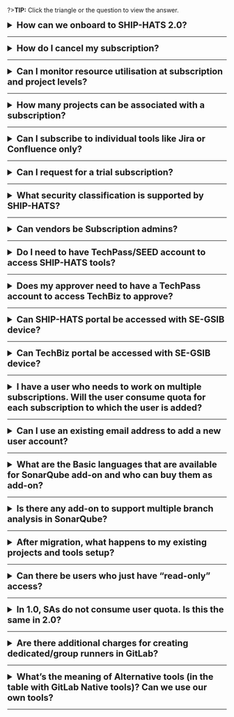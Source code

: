 ?>**TIP:** Click the triangle or the question to view the answer.

<details>
 <summary style="font-size:20px"><b> How can we onboard to SHIP-HATS 2.0? </b></summary><br>  

You can [subscribe to SHIP-HATS via the TechBiz portal](onboard-to-ship-hats) after GA in January 2023.

 </details>

---

<details>
 <summary style="font-size:20px"><b> How do I cancel my subscription? </b></summary><br>  

Subscription Administrator can [raise a service request](https://docs.developer.tech.gov.sg/docs/ship-hats-support/raise-service-request) to cancel subscription with one month notice as per the service sheet. 
</details>

---

<details>
 <summary style="font-size:20px"><b> Can I monitor resource utilisation at subscription and project levels? </b></summary><br>  

Yes, as a Subscription Administrator or a Project Administrator, you can monitor resource utilisation from your SHIP-HATS account.


- Subscription Administrators can monitor Plan Details, Named Users, Projects at the subscription level.  
- Project Administrators can monitor Named Users at the associated project level.
- For GitLab, you can view [GitLab dashboards](dashboards). 
</details>

---

<details>
 <summary style="font-size:20px"><b>How many projects can be associated with a subscription?  </b></summary><br>  

Refer to the [Subscription plan](#subscription-plans) details. 

 </details>

---

<details>
 <summary style="font-size:20px"><b> Can I subscribe to individual tools like Jira or Confluence only? </b></summary><br>  

You can subscribe for [Base plan](#base-plan) and opt for [add-ons](#add-ons) as per your requirement.
</details>

---

<details>
 <summary style="font-size:20px"><b>  Can I request for a trial subscription?</b></summary><br>  

Yes. [Raise a service request](https://docs.developer.tech.gov.sg/docs/ship-hats-support/raise-service-request) with your requirement. 
</details>

---

<details>
 <summary style="font-size:20px"><b>What security classification is supported by SHIP-HATS?  </b></summary><br>  

SHIP-HATS supports applications and content that are **Confidential Cloud Eligible (CCE)** and below.
</details>

---

<details>
 <summary style="font-size:20px"><b>  Can vendors be Subscription admins?</b></summary><br>  

No. Subscription admins must be public officers. 
</details>

---

<details>
 <summary style="font-size:20px"><b> Do I need to have TechPass/SEED account to access SHIP-HATS tools? </b></summary><br>  

Yes, users need to have a [TechPass](https://docs.developer.tech.gov.sg/docs/techpass-user-guide/) and/or [SEED](https://docs.developer.tech.gov.sg/docs/security-suite-for-engineering-endpoint-devices/) account to access SHIP-HATS tools on GSIB and Internet devices respectively. 
</details>

---

<details>
 <summary style="font-size:20px"><b>  Does my approver need to have a TechPass account to access TechBiz to approve?</b></summary><br>  

They can [request for an OTP to access TechBiz portal](https://docs.developer.tech.gov.sg/docs/techbiz-documentation/log-in-to-TechBiz-portal) to approve Service Agreements. 
</details>

---

<details>
 <summary style="font-size:20px"><b> Can SHIP-HATS portal be accessed with SE-GSIB device? </b></summary><br>  

No, access to SHIP-HATS portal is currently not possible with SE-GSIB devices.
</details>

---

<details>
 <summary style="font-size:20px"><b> Can TechBiz portal be accessed with SE-GSIB device? </b></summary><br>  

No, access to TechBiz portal is currently not possible with SE-GSIB devices.
</details>

---

<details>
 <summary style="font-size:20px"><b> I have a user who needs to work on multiple subscriptions. Will the user consume quota for each subscription to which the user is added? </b></summary><br>  

Refer to [Agencies with multiple subscriptions](#agencies-with-multiple-subscriptions) section for details.
</details>

---

<details>
 <summary style="font-size:20px"><b> Can I use an existing email address to add a new user account? </b></summary><br>  

No. Each user account requires a unique email address. For each new user account, you must use a new email address.
</details>

---

<details>
 <summary style="font-size:20px"><b>What are the Basic languages that are available for SonarQube add-on and who can buy them as add-on?  </b></summary><br>  

For supported language, refer to [Tooling Strategy documentation](ship-hats-tools). You can [purchase add-ons](#add-ons) as per your requirement.
</details>

---

<details>
 <summary style="font-size:20px"><b>  Is there any add-on to support multiple branch analysis in SonarQube?</b></summary><br>  

Yes. You can add additional programming languages which extend your SonarQube Community edition capabilities to support the [Developer edition](https://www.sonarqube.org/developer-edition/) features and this includes multiple branch analysis. For more information on the languages supported, please refer to [languages supported by SonarQube](https://docs.sonarqube.org/latest/analysis/languages/overview/).
</details>

---

<details>
 <summary style="font-size:20px"><b>After migration, what happens to my existing projects and tools setup?  </b></summary><br>  

After your new subscription is approved and created via TechBiz, your projects and tools will be mapped to your new subscription.

Migration activity does not include migrating your pipelines. 

 </details>

---

<details>
 <summary style="font-size:20px"><b> Can there be users who just have “read-only” access? </b></summary><br>  

You can allocate a guest account. However, it utilizes one user license as the user has access to artefacts. 

</details>

---

<details>
 <summary style="font-size:20px"><b> In 1.0, SAs do not consume user quota. Is this the same in 2.0?</b></summary><br>  

In SHIP-HATS 2.0., SAs do **not** have automatic free seats to all the services. They have to be added as a user, and will occupy a paid seat.

 </details>

---

<details>
 <summary style="font-size:20px"><b>  Are there additional charges for creating dedicated/group runners in GitLab?</b></summary><br>  

No.
</details>

---

<details>
  <summary style="font-size:20px"><b>What’s the meaning of Alternative tools (in the table with GitLab Native tools)? Can we use our own tools?</b></summary><br>

Alternative tools are tools from SHIP-HATS 1.0, where VPC endpoints are configured to take care of the connectivity for the tools and Gitlab. For tools that are not in the alternative tools list, agencies will need to setup the connectivity for their tools with GitLab.

</details>

---
